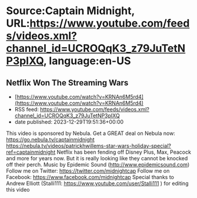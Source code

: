 # Source:Captain Midnight, URL:https://www.youtube.com/feeds/videos.xml?channel_id=UCROQqK3_z79JuTetNP3pIXQ, language:en-US

## Netflix Won The Streaming Wars
 - [https://www.youtube.com/watch?v=KRNAn6M5rd4](https://www.youtube.com/watch?v=KRNAn6M5rd4)
 - RSS feed: https://www.youtube.com/feeds/videos.xml?channel_id=UCROQqK3_z79JuTetNP3pIXQ
 - date published: 2023-12-29T19:51:36+00:00

This video is sponsored by Nebula. Get a GREAT deal on Nebula now: https://go.nebula.tv/captainmidnight
https://nebula.tv/videos/patrickhwillems-star-wars-holiday-special?ref=captainmidnight
Netflix has been fending off Disney Plus, Max, Peacock and more for years now. But it is really looking like they cannot be knocked off their perch.
Music by Epidemic Sound (http://www.epidemicsound.com)
Follow me on Twitter: https://twitter.com/midnightcap
Follow me on Facebook: https://www.facebook.com/midnightcap
Special thanks to Andrew Elliott (Stalli111: https://www.youtube.com/user/Stalli111  ) for editing this video

